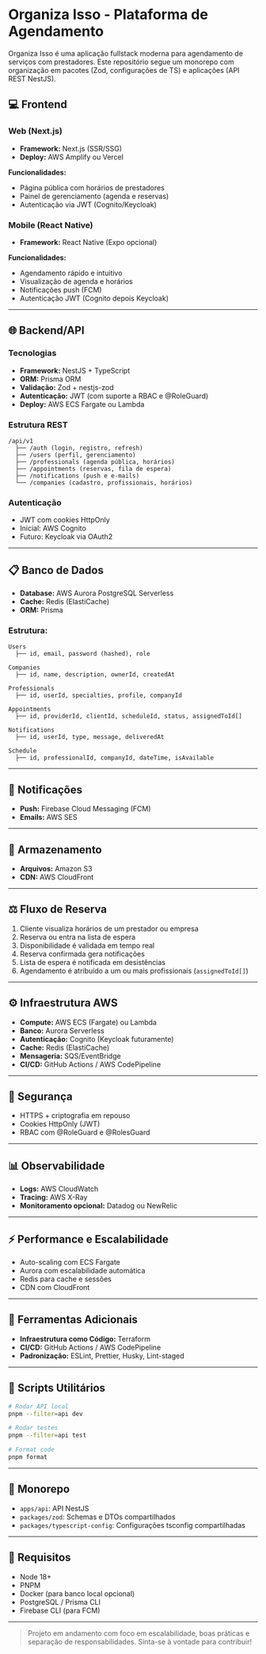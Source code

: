 # Organiza Isso - Plataforma de Agendamento

Organiza Isso é uma aplicação fullstack moderna para agendamento de serviços com prestadores. Este repositório segue um monorepo com organização em pacotes (Zod, configurações de TS) e aplicações (API REST NestJS).

## 💻 Frontend

### Web (Next.js)

- **Framework:** Next.js (SSR/SSG)
- **Deploy:** AWS Amplify ou Vercel

**Funcionalidades:**

- Página pública com horários de prestadores
- Painel de gerenciamento (agenda e reservas)
- Autenticação via JWT (Cognito/Keycloak)

### Mobile (React Native)

- **Framework:** React Native (Expo opcional)

**Funcionalidades:**

- Agendamento rápido e intuitivo
- Visualização de agenda e horários
- Notificações push (FCM)
- Autenticação JWT (Cognito depois Keycloak)

---

## 🌐 Backend/API

### Tecnologias

- **Framework:** NestJS + TypeScript
- **ORM:** Prisma ORM
- **Validação:** Zod + nestjs-zod
- **Autenticação:** JWT (com suporte a RBAC e @RoleGuard)
- **Deploy:** AWS ECS Fargate ou Lambda

### Estrutura REST

```
/api/v1
  ├── /auth (login, registro, refresh)
  ├── /users (perfil, gerenciamento)
  ├── /professionals (agenda pública, horários)
  ├── /appointments (reservas, fila de espera)
  ├── /notifications (push e e-mails)
  └── /companies (cadastro, profissionais, horários)
```

### Autenticação

- JWT com cookies HttpOnly
- Inicial: AWS Cognito
- Futuro: Keycloak via OAuth2

---

## 📋 Banco de Dados

- **Database:** AWS Aurora PostgreSQL Serverless
- **Cache:** Redis (ElastiCache)
- **ORM:** Prisma

### Estrutura:

```
Users
  ├── id, email, password (hashed), role

Companies
  ├── id, name, description, ownerId, createdAt

Professionals
  ├── id, userId, specialties, profile, companyId

Appointments
  ├── id, providerId, clientId, scheduleId, status, assignedToId[]

Notifications
  ├── id, userId, type, message, deliveredAt

Schedule
  ├── id, professionalId, companyId, dateTime, isAvailable
```

---

## 📨 Notificações

- **Push:** Firebase Cloud Messaging (FCM)
- **Emails:** AWS SES

---

## 📂 Armazenamento

- **Arquivos:** Amazon S3
- **CDN:** AWS CloudFront

---

## ⚖️ Fluxo de Reserva

1. Cliente visualiza horários de um prestador ou empresa
2. Reserva ou entra na lista de espera
3. Disponibilidade é validada em tempo real
4. Reserva confirmada gera notificações
5. Lista de espera é notificada em desistências
6. Agendamento é atribuído a um ou mais profissionais (`assignedToId[]`)

---

## ⚙️ Infraestrutura AWS

- **Compute:** AWS ECS (Fargate) ou Lambda
- **Banco:** Aurora Serverless
- **Autenticação:** Cognito (Keycloak futuramente)
- **Cache:** Redis (ElastiCache)
- **Mensageria:** SQS/EventBridge
- **CI/CD:** GitHub Actions / AWS CodePipeline

---

## 🔐 Segurança

- HTTPS + criptografia em repouso
- Cookies HttpOnly (JWT)
- RBAC com @RoleGuard e @RolesGuard

---

## 📊 Observabilidade

- **Logs:** AWS CloudWatch
- **Tracing:** AWS X-Ray
- **Monitoramento opcional:** Datadog ou NewRelic

---

## ⚡️ Performance e Escalabilidade

- Auto-scaling com ECS Fargate
- Aurora com escalabilidade automática
- Redis para cache e sessões
- CDN com CloudFront

---

## 🔧 Ferramentas Adicionais

- **Infraestrutura como Código:** Terraform
- **CI/CD:** GitHub Actions / AWS CodePipeline
- **Padronização:** ESLint, Prettier, Husky, Lint-staged

---

## 🔹 Scripts Utilitários

```bash
# Rodar API local
pnpm --filter=api dev

# Rodar testes
pnpm --filter=api test

# Format code
pnpm format
```

---

## 📖 Monorepo

- `apps/api`: API NestJS
- `packages/zod`: Schemas e DTOs compartilhados
- `packages/typescript-config`: Configurações tsconfig compartilhadas

---

## 🔧 Requisitos

- Node 18+
- PNPM
- Docker (para banco local opcional)
- PostgreSQL / Prisma CLI
- Firebase CLI (para FCM)

---

> Projeto em andamento com foco em escalabilidade, boas práticas e separação de responsabilidades. Sinta-se à vontade para contribuir!
